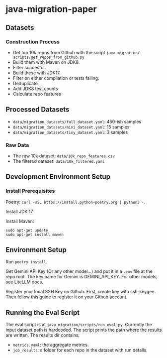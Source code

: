 # java-migration-paper

## Datasets
### Construction Process
- Get top 10k repos from Github with the script `java_migration/- scripts/get_repos_from_github.py`
- Build them with Maven on JDK8. 
- Filter succesful.
- Build these with JDK17. 
- Filter on either compilation or tests failing.
- Deduplicate
- Add JDK8 test counts
- Calculate repo features
## Processed Datasets
- `data/migration_datasets/full_dataset.yaml`: 450-ish samples
- `data/migration_datasets/mini_dataset.yaml`: 15 samples
- `data/migration_datasets/tiny_dataset.yaml`: 3 samples
### Raw Data
- The raw 10k dataset: `data/10k_repo_features.csv`
- The filtered dataset: `data/10k_filtered.yaml`

## Development Environment Setup
### Install Prerequisites
Poetry: `curl -sSL https://install.python-poetry.org | python3 -`.

Install JDK 17

Install Maven:
```
sudo apt-get update
sudo apt-get install maven
```
## Environment Setup
Run `poetry install`.

Get Gemini API Key (Or any other model...) and put it in a `.env` file at the repo root. The key name for Gemini is GEMINI_API_KEY. For other models, see LiteLLM docs.


Register your local SSH Key on Github. First, create key with ssh-keygen. Then follow [this](
https://docs.github.com/en/authentication/connecting-to-github-with-ssh/adding-a-new-ssh-key-to-your-github-account) guide to register it on your Github account.

## Running the Eval Script
The eval script is at `java_migration/scripts/run_eval.py`. Currently the input dataset path is hardcoded.
The script prints the path where the results are written.
The results dir contains:
- `metrics.yaml`: the aggregate metrics.
- `job_results`: a folder for each repo in the dataset with run details.